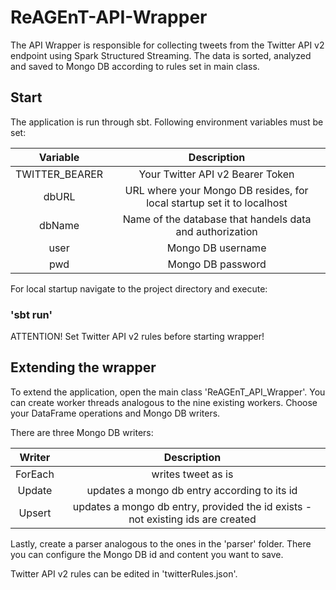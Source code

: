# ReAGEnT-API-Wrapper

The API Wrapper is responsible for collecting tweets from the Twitter API v2 endpoint using Spark Structured Streaming. The data is sorted, analyzed and saved to Mongo DB according to rules set in main class.

## Start
The application is run through sbt. Following environment variables must be set:

| Variable | Description |
|:---:|:---:|
| TWITTER_BEARER | Your Twitter API v2 Bearer Token |
| dbURL | URL where your Mongo DB resides, for local startup set it to localhost |
| dbName | Name of the database that handels data and authorization |
| user | Mongo DB username |
| pwd | Mongo DB password |

For local startup navigate to the project directory and execute:

### 'sbt run'

ATTENTION! Set Twitter API v2 rules before starting wrapper!


## Extending the wrapper

To extend the application, open the main class 'ReAGEnT_API_Wrapper'. 
You can create worker threads analogous to the nine existing workers. Choose your DataFrame operations and Mongo DB writers.

There are three Mongo DB writers:

| Writer | Description |
|:---:|:---:|
| ForEach| writes tweet as is |
| Update| updates a mongo db entry according to its id |
| Upsert| updates a mongo db entry, provided the id exists - not existing ids are created |

Lastly, create a parser analogous to the ones in the 'parser' folder. There you can configure the Mongo DB id and content you want to save.

Twitter API v2 rules can be edited in 'twitterRules.json'.